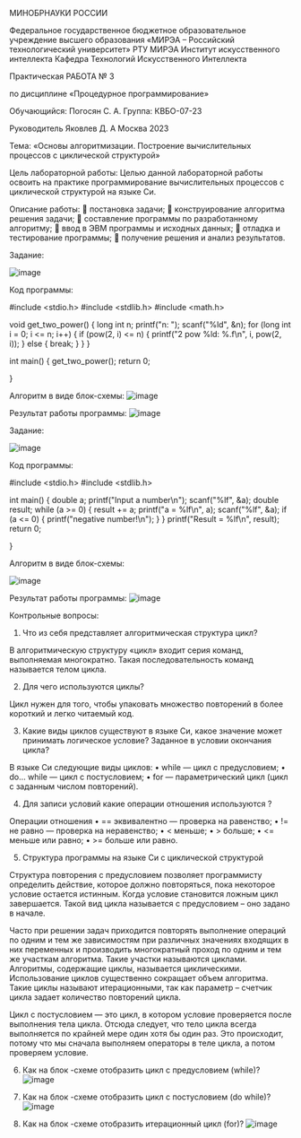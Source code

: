 
 
МИНОБРНАУКИ РОССИИ

Федеральное государственное бюджетное образовательное учреждение
высшего образования
«МИРЭА – Российский технологический университет»
РТУ МИРЭА
Институт искусственного интеллекта
Кафедра Технологий Искусственного Интеллекта


Практическая РАБОТА № 3

по дисциплине
«Процедурное программирование» 


Обучающийся: Погосян С. А. 
Группа: КВБО-07-23

Руководитель									Яковлев Д. А
Москва 2023




Тема: «Основы алгоритмизации. Построение вычислительных процессов c циклической структурой»

Цель лабораторной работы:
Целью данной лабораторной работы освоить на практике программирование вычислительных процессов с циклической структурой на языке Си.

Описание работы: 
	постановка задачи; 
	конструирование алгоритма решения задачи; 
	составление программы по разработанному алгоритму; 
	ввод в ЭВМ программы и исходных данных; 
	отладка и тестирование программы; 
	получение решения и анализ результатов. 


Задание:

![image](https://github.com/pervanne69/procedure_programming/assets/87618040/6bd1969f-7435-4531-beee-2e912354dd06)


 

Код программы: 

#include <stdio.h>
#include <stdlib.h>
#include <math.h>


void get_two_power() {
    long int n;
    printf("n: ");
    scanf("%ld", &n);
    for (long int i = 0; i <= n; i++) {
        if (pow(2, i) <= n) {
            printf("2 pow %ld: %.f\n", i, pow(2, i));
        } else {
            break;
        }
    }
}

int main()
{
    get_two_power();
    return 0;

}




Алгоритм в виде блок-схемы:
![image](https://github.com/pervanne69/procedure_programming/assets/87618040/adc1153f-b837-4cdf-abe7-8d665f379ce3)




Результат работы программы:
![image](https://github.com/pervanne69/procedure_programming/assets/87618040/9334f76b-2179-419f-98a9-c37dcb98f34b)


    



Задание:

![image](https://github.com/pervanne69/procedure_programming/assets/87618040/98f3dee9-aa81-478f-b23e-b28f638ed7b1)

 


Код программы:

#include <stdio.h>
#include <stdlib.h>

int main()
{
    double a;
    printf("Input a number\n");
    scanf("%lf", &a);
    double result;
    while (a >= 0) {
        result += a;
        printf("a = %lf\n", a);
        scanf("%lf", &a);
        if (a <= 0) {
            printf("negative number!\n");
        }
    }
    printf("Result = %lf\n", result);
    return 0;

}







Алгоритм в виде блок-схемы:

![image](https://github.com/pervanne69/procedure_programming/assets/87618040/694025a9-c870-4314-a2c3-f2115873d7fb)


 

Результат работы программы: 
 ![image](https://github.com/pervanne69/procedure_programming/assets/87618040/31184845-85c8-4864-b2bb-69bb17806c5c)





Контрольные вопросы: 
1.	Что из себя представляет алгоритмическая структура цикл?

В алгоритмическую структуру «цикл» входит серия команд, выполняемая многократно. Такая последовательность команд называется телом цикла.

2.	Для чего используются циклы?

Цикл нужен для того, чтобы упаковать множество повторений в более короткий и легко читаемый код. 

3.	Какие виды циклов существуют в языке Си, какое значение может принимать логическое условие? Заданное в условии окончания цикла?


В языке Си следующие виды циклов:
•	while — цикл с предусловием;
•	do… while — цикл с постусловием;
•	for — параметрический цикл (цикл с заданным числом повторений).



4.	Для записи условий какие операции отношения используются ?

Операции отношения
•	== эквивалентно — проверка на равенство;
•	!= не равно — проверка на неравенство;
•	< меньше;
•	> больше;
•	<= меньше или равно;
•	>= больше или равно.



5.	Структура программы на языке Си с циклической структурой

Структура повторения с предусловием позволяет программисту определить действие, которое должно повторяться, пока некоторое условие остается истинным. Когда условие становится ложным цикл завершается. Такой вид цикла называется с предусловием – оно задано в начале.

Часто при решении задач приходится повторять выполнение операций по одним и тем же зависимостям при различных значениях входящих в них переменных и производить многократный проход по одним и тем же участкам алгоритма. Такие участки называются циклами. Алгоритмы, содержащие циклы, называется циклическими. Использование циклов существенно сокращает объем алгоритма. Такие циклы называют итерационными, так как параметр – счетчик цикла задает количество повторений цикла.

Цикл с постусловием — это цикл, в котором условие проверяется после выполнения тела цикла. Отсюда следует, что тело цикла всегда выполняется по крайней мере один хотя бы один раз. Это происходит, потому что мы сначала выполняем операторы в теле цикла, а потом проверяем условие.



6.	Как на блок -схеме отобразить цикл с предусловием (while)?
![image](https://github.com/pervanne69/procedure_programming/assets/87618040/65330ae0-c12d-4e39-8811-bf05f7e8d9cd)


 
8.	Как на блок -схеме отобразить цикл с постусловием (do while)?
![image](https://github.com/pervanne69/procedure_programming/assets/87618040/540444d0-a253-46fd-8e97-4091849e3a0c)


                               
10.	Как на блок -схеме отобразить итерационный цикл (for)?
![image](https://github.com/pervanne69/procedure_programming/assets/87618040/57198782-5219-4c94-9d76-eb73818b5ed0)



                    



